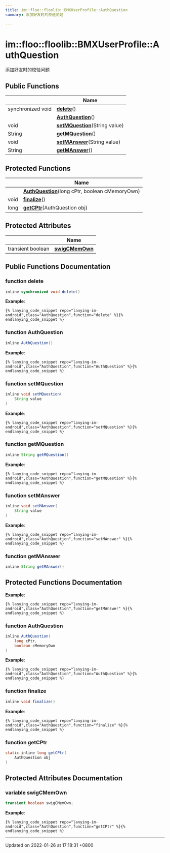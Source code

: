 ```yaml
---
title: im::floo::floolib::BMXUserProfile::AuthQuestion
summary: 添加好友时的校验问题 

---
```


# im::floo::floolib::BMXUserProfile::AuthQuestion



添加好友时的校验问题 

## Public Functions

|                | Name           |
| -------------- | -------------- |
| synchronized void | **[delete](classim_1_1floo_1_1floolib_1_1_b_m_x_user_profile_1_1_auth_question.md#function-delete)**() |
| | **[AuthQuestion](classim_1_1floo_1_1floolib_1_1_b_m_x_user_profile_1_1_auth_question.md#function-authquestion)**() |
| void | **[setMQuestion](classim_1_1floo_1_1floolib_1_1_b_m_x_user_profile_1_1_auth_question.md#function-setmquestion)**(String value) |
| String | **[getMQuestion](classim_1_1floo_1_1floolib_1_1_b_m_x_user_profile_1_1_auth_question.md#function-getmquestion)**() |
| void | **[setMAnswer](classim_1_1floo_1_1floolib_1_1_b_m_x_user_profile_1_1_auth_question.md#function-setmanswer)**(String value) |
| String | **[getMAnswer](classim_1_1floo_1_1floolib_1_1_b_m_x_user_profile_1_1_auth_question.md#function-getmanswer)**() |

## Protected Functions

|                | Name           |
| -------------- | -------------- |
| | **[AuthQuestion](classim_1_1floo_1_1floolib_1_1_b_m_x_user_profile_1_1_auth_question.md#function-authquestion)**(long cPtr, boolean cMemoryOwn) |
| void | **[finalize](classim_1_1floo_1_1floolib_1_1_b_m_x_user_profile_1_1_auth_question.md#function-finalize)**() |
| long | **[getCPtr](classim_1_1floo_1_1floolib_1_1_b_m_x_user_profile_1_1_auth_question.md#function-getcptr)**(AuthQuestion obj) |

## Protected Attributes

|                | Name           |
| -------------- | -------------- |
| transient boolean | **[swigCMemOwn](classim_1_1floo_1_1floolib_1_1_b_m_x_user_profile_1_1_auth_question.md#variable-swigcmemown)**  |

## Public Functions Documentation

### function delete

```java
inline synchronized void delete()
```


**Example**:
```
{% lanying_code_snippet repo="lanying-im-android",class="AuthQuestion",function="delete" %}{% endlanying_code_snippet %}
```
### function AuthQuestion

```java
inline AuthQuestion()
```


**Example**:
```
{% lanying_code_snippet repo="lanying-im-android",class="AuthQuestion",function="AuthQuestion" %}{% endlanying_code_snippet %}
```
### function setMQuestion

```java
inline void setMQuestion(
    String value
)
```


**Example**:
```
{% lanying_code_snippet repo="lanying-im-android",class="AuthQuestion",function="setMQuestion" %}{% endlanying_code_snippet %}
```
### function getMQuestion

```java
inline String getMQuestion()
```


**Example**:
```
{% lanying_code_snippet repo="lanying-im-android",class="AuthQuestion",function="getMQuestion" %}{% endlanying_code_snippet %}
```
### function setMAnswer

```java
inline void setMAnswer(
    String value
)
```


**Example**:
```
{% lanying_code_snippet repo="lanying-im-android",class="AuthQuestion",function="setMAnswer" %}{% endlanying_code_snippet %}
```
### function getMAnswer

```java
inline String getMAnswer()
```


## Protected Functions Documentation

**Example**:
```
{% lanying_code_snippet repo="lanying-im-android",class="AuthQuestion",function="getMAnswer" %}{% endlanying_code_snippet %}
```
### function AuthQuestion

```java
inline AuthQuestion(
    long cPtr,
    boolean cMemoryOwn
)
```


**Example**:
```
{% lanying_code_snippet repo="lanying-im-android",class="AuthQuestion",function="AuthQuestion" %}{% endlanying_code_snippet %}
```
### function finalize

```java
inline void finalize()
```


**Example**:
```
{% lanying_code_snippet repo="lanying-im-android",class="AuthQuestion",function="finalize" %}{% endlanying_code_snippet %}
```
### function getCPtr

```java
static inline long getCPtr(
    AuthQuestion obj
)
```


## Protected Attributes Documentation

### variable swigCMemOwn

```java
transient boolean swigCMemOwn;
```


**Example**:
```
{% lanying_code_snippet repo="lanying-im-android",class="AuthQuestion",function="getCPtr" %}{% endlanying_code_snippet %}
```
-------------------------------

Updated on 2022-01-26 at 17:18:31 +0800